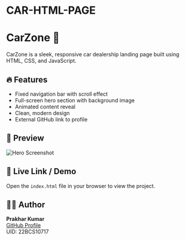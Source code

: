 # CAR-HTML-PAGE

# CarZone 🚗

CarZone is a sleek, responsive car dealership landing page built using HTML, CSS, and JavaScript.

## 🔥 Features
- Fixed navigation bar with scroll effect
- Full-screen hero section with background image
- Animated content reveal
- Clean, modern design
- External GitHub link to profile

## 📸 Preview
![Hero Screenshot](https://images.pexels.com/photos/244206/pexels-photo-244206.jpeg?cs=srgb&dl=pexels-mike-b-244206.jpg&fm=jpg)

## 🔗 Live Link / Demo
Open the `index.html` file in your browser to view the project.

## 👨‍💻 Author
**Prakhar Kumar**  
[GitHub Profile](https://github.com/Prakhar1980?tab=repositories)  
UID: 22BCS10717

